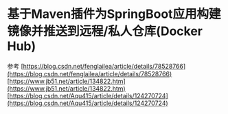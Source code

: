 # 基于Maven插件为SpringBoot应用构建镜像并推送到远程/私人仓库(Docker Hub)

参考
[https://blog.csdn.net/fenglailea/article/details/78528766](https://blog.csdn.net/fenglailea/article/details/78528766)
[https://www.jb51.net/article/134822.htm](https://www.jb51.net/article/134822.htm)
[https://blog.csdn.net/Aqu415/article/details/124270724](https://blog.csdn.net/Aqu415/article/details/124270724)


